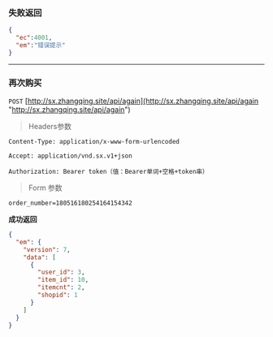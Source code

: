 ### 失败返回
```json
{
  "ec":4001,
  "em":"错误提示"
}
```

------------
### 再次购买
`POST` [http://sx.zhangqing.site/api/again](http://sx.zhangqing.site/api/again "http://sx.zhangqing.site/api/again")

> Headers参数

`Content-Type: application/x-www-form-urlencoded`

`Accept: application/vnd.sx.v1+json`

`Authorization: Bearer token（值：Bearer单词+空格+token串）`

> Form 参数

`order_number=180516180254164154342`

**成功返回**
```json
{
  "em": {
    "version": 7,
    "data": [
      {
        "user_id": 3,
        "item_id": 10,
        "itemcnt": 2,
        "shopid": 1
      }
    ]
  }
}
```





